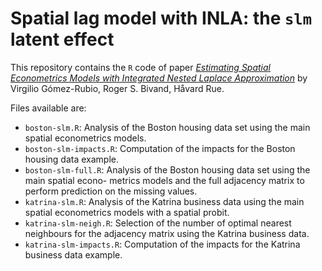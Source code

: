 # Spatial lag model with INLA: the `slm` latent effect

This repository contains the `R` code of paper [*Estimating Spatial Econometrics Models with Integrated Nested Laplace Approximation*](https://arxiv.org/abs/1703.01273) by Virgilio Gómez-Rubio, Roger S. Bivand, Håvard Rue.


Files available are:

* `boston-slm.R`: Analysis of the Boston housing data set using the main spatial econometrics models.
* `boston-slm-impacts.R`: Computation of the impacts for the Boston housing data example.
* `boston-slm-full.R`: Analysis of the Boston housing data set using the main spatial econo- metrics models and the full adjacency matrix to perform prediction on the missing values.
* `katrina-slm.R`: Analysis of the Katrina business data using the main spatial econometrics models with a spatial probit.
* `katrina-slm-neigh.R`: Selection of the number of optimal nearest neighbours for the adjacency matrix using the Katrina business data.
* `katrina-slm-impacts.R`: Computation of the impacts for the Katrina business data example.

